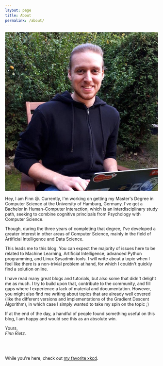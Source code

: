```yaml
---
layout: page
title: About
permalink: /about/
---
```


<img src="/assets/img/me.jpg" class="author-pic">
<p> Hey, I am Finn 😃. Currently, I'm working on getting my Master's Degree in Computer Science at the University of Hamburg, Germany. I've got a Bachelor in Human-Computer Interaction, which is an interdisciplinary study path, seeking to combine cognitive principals from Psychology with Computer Science. </p>

<p> Though, during the three years of completing that degree, I've developed a greater interest in other areas of Computer Science, mainly in the field of Artificial Intelligence and Data Science. </p>

<p> This leads me to <span class="text-highlight-red">this blog</span>. You can expect the majority of issues here to be related to Machine Learning, Artificial Intelligence, advanced Python programming, and Linux Sysadmin tools. I will write about a topic when I feel like there is a non-trivial problem at hand, for which I couldn't quickly find a solution online. </p>

<p> I have read many great blogs and tutorials, but also some that didn't delight me as much. I try to build upon that, contribute to the community, and fill gaps where I experience a lack of material and documentation. However, you might also find me writing about topics that are already well covered (like the different versions and implementations of the Gradient Descent Algorithm), in which case I simply wanted to take my spin on the topic ;) </p>

<p> If at the end of the day, a handful of people found something useful on this blog, I am happy and would see this as an absolute win. <p/>

<p> Yours,<br>
<i>Finn Rietz.</i> </p>
<br>
<br>
<br>
While you're here, check out <a href="https://xkcd.com/327/" target="_blank">my favorite xkcd</a>.

